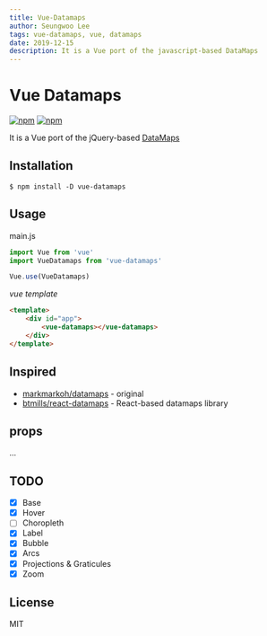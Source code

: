 ```yaml
---
title: Vue-Datamaps
author: Seungwoo Lee
tags: vue-datamaps, vue, datamaps
date: 2019-12-15
description: It is a Vue port of the javascript-based DataMaps
---
```


# Vue Datamaps

[![npm](https://flat.badgen.net/npm/v/vue-datamaps)](https://npmjs.com/package/vue-datamaps)
[![npm](https://flat.badgen.net/npm/dt/vue-datamaps)](https://npmjs.com/package/vue-datamaps)

It is a Vue port of the jQuery-based [DataMaps](https://datamaps.github.io/)

## Installation
```shall
$ npm install -D vue-datamaps
```

## Usage
main.js
```js
import Vue from 'vue'
import VueDatamaps from 'vue-datamaps'

Vue.use(VueDatamaps)
```

_vue template_
```html
<template>
    <div id="app">
        <vue-datamaps></vue-datamaps>
    </div>
</template>

```


## Inspired
* [markmarkoh/datamaps](https://datamaps.github.io/) - original
* [btmills/react-datamaps](https://github.com/btmills/react-datamaps) - React-based datamaps library


## props

...

## TODO
* [x] Base 
* [x] Hover
* [ ] Choropleth
* [x] Label
* [x] Bubble
* [x] Arcs
* [x] Projections & Graticules
* [x] Zoom

## License
MIT
